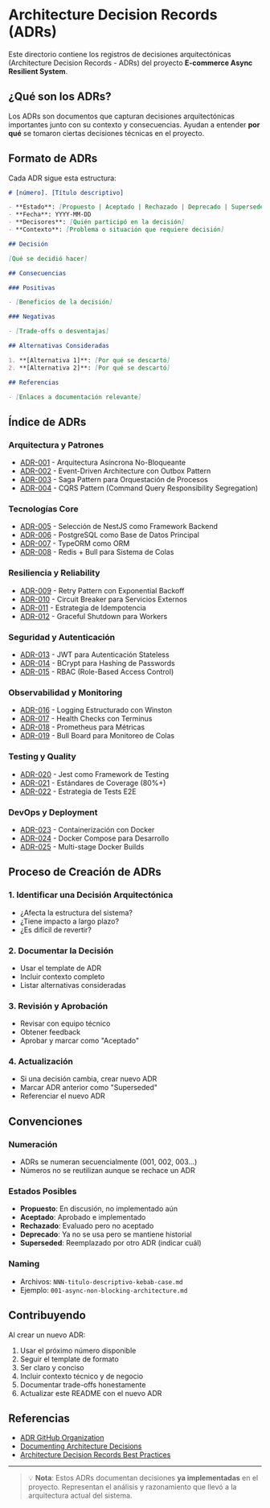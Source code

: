 # Architecture Decision Records (ADRs)

Este directorio contiene los registros de decisiones arquitectónicas (Architecture Decision Records - ADRs) del proyecto **E-commerce Async Resilient System**.

## ¿Qué son los ADRs?

Los ADRs son documentos que capturan decisiones arquitectónicas importantes junto con su contexto y consecuencias. Ayudan a entender **por qué** se tomaron ciertas decisiones técnicas en el proyecto.

## Formato de ADRs

Cada ADR sigue esta estructura:

```markdown
# [número]. [Título descriptivo]

- **Estado**: [Propuesto | Aceptado | Rechazado | Deprecado | Superseded]
- **Fecha**: YYYY-MM-DD
- **Decisores**: [Quién participó en la decisión]
- **Contexto**: [Problema o situación que requiere decisión]

## Decisión

[Qué se decidió hacer]

## Consecuencias

### Positivas

- [Beneficios de la decisión]

### Negativas

- [Trade-offs o desventajas]

## Alternativas Consideradas

1. **[Alternativa 1]**: [Por qué se descartó]
2. **[Alternativa 2]**: [Por qué se descartó]

## Referencias

- [Enlaces a documentación relevante]
```

## Índice de ADRs

### Arquitectura y Patrones

- [ADR-001](001-async-non-blocking-architecture.md) - Arquitectura Asíncrona No-Bloqueante
- [ADR-002](002-event-driven-outbox-pattern.md) - Event-Driven Architecture con Outbox Pattern
- [ADR-003](003-saga-pattern-orchestration.md) - Saga Pattern para Orquestación de Procesos
- [ADR-004](004-cqrs-pattern-implementation.md) - CQRS Pattern (Command Query Responsibility Segregation)

### Tecnologías Core

- [ADR-005](005-nestjs-framework-selection.md) - Selección de NestJS como Framework Backend
- [ADR-006](006-postgresql-database-choice.md) - PostgreSQL como Base de Datos Principal
- [ADR-007](007-typeorm-as-orm.md) - TypeORM como ORM
- [ADR-008](008-redis-bull-queue-system.md) - Redis + Bull para Sistema de Colas

### Resiliencia y Reliability

- [ADR-009](009-retry-pattern-exponential-backoff.md) - Retry Pattern con Exponential Backoff
- [ADR-010](010-circuit-breaker-pattern.md) - Circuit Breaker para Servicios Externos
- [ADR-011](011-idempotency-key-strategy.md) - Estrategia de Idempotencia
- [ADR-012](012-graceful-shutdown-mechanism.md) - Graceful Shutdown para Workers

### Seguridad y Autenticación

- [ADR-013](013-jwt-authentication-strategy.md) - JWT para Autenticación Stateless
- [ADR-014](014-password-hashing-bcrypt.md) - BCrypt para Hashing de Passwords
- [ADR-015](015-role-based-access-control.md) - RBAC (Role-Based Access Control)

### Observabilidad y Monitoring

- [ADR-016](016-structured-logging-winston.md) - Logging Estructurado con Winston
- [ADR-017](017-health-checks-terminus.md) - Health Checks con Terminus
- [ADR-018](018-prometheus-metrics-monitoring.md) - Prometheus para Métricas
- [ADR-019](019-bull-board-dashboard.md) - Bull Board para Monitoreo de Colas

### Testing y Quality

- [ADR-020](020-jest-testing-framework.md) - Jest como Framework de Testing
- [ADR-021](021-test-coverage-standards.md) - Estándares de Coverage (80%+)
- [ADR-022](022-e2e-testing-strategy.md) - Estrategia de Tests E2E

### DevOps y Deployment

- [ADR-023](023-docker-containerization.md) - Containerización con Docker
- [ADR-024](024-docker-compose-development.md) - Docker Compose para Desarrollo
- [ADR-025](025-multi-stage-docker-builds.md) - Multi-stage Docker Builds

## Proceso de Creación de ADRs

### 1. **Identificar una Decisión Arquitectónica**

- ¿Afecta la estructura del sistema?
- ¿Tiene impacto a largo plazo?
- ¿Es difícil de revertir?

### 2. **Documentar la Decisión**

- Usar el template de ADR
- Incluir contexto completo
- Listar alternativas consideradas

### 3. **Revisión y Aprobación**

- Revisar con equipo técnico
- Obtener feedback
- Aprobar y marcar como "Aceptado"

### 4. **Actualización**

- Si una decisión cambia, crear nuevo ADR
- Marcar ADR anterior como "Superseded"
- Referenciar el nuevo ADR

## Convenciones

### Numeración

- ADRs se numeran secuencialmente (001, 002, 003...)
- Números no se reutilizan aunque se rechace un ADR

### Estados Posibles

- **Propuesto**: En discusión, no implementado aún
- **Aceptado**: Aprobado e implementado
- **Rechazado**: Evaluado pero no aceptado
- **Deprecado**: Ya no se usa pero se mantiene historial
- **Superseded**: Reemplazado por otro ADR (indicar cuál)

### Naming

- Archivos: `NNN-titulo-descriptivo-kebab-case.md`
- Ejemplo: `001-async-non-blocking-architecture.md`

## Contribuyendo

Al crear un nuevo ADR:

1. Usar el próximo número disponible
2. Seguir el template de formato
3. Ser claro y conciso
4. Incluir contexto técnico y de negocio
5. Documentar trade-offs honestamente
6. Actualizar este README con el nuevo ADR

## Referencias

- [ADR GitHub Organization](https://adr.github.io/)
- [Documenting Architecture Decisions](https://cognitect.com/blog/2011/11/15/documenting-architecture-decisions)
- [Architecture Decision Records Best Practices](https://github.com/joelparkerhenderson/architecture-decision-record)

---

> 💡 **Nota**: Estos ADRs documentan decisiones **ya implementadas** en el proyecto. Representan el análisis y razonamiento que llevó a la arquitectura actual del sistema.
